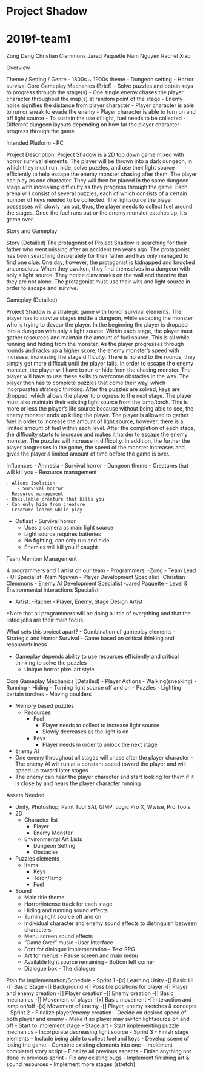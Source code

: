 # Project Shadow
# 2019f-team1

Zong Deng
Christian Clemmons
Jared Paquette
Nam Nguyen
Rachel Xiao

Overview

  Theme / Setting / Genre
	  - 1800s ~ 1900s theme
	  - Dungeon setting
    - Horror survival
  Core Gameplay Mechanics (Brief)
    - Solve puzzles and obtain keys to progress through the stage(s)
    - One single enemy chases the player character throughout the map(s) at 
      random point of the stage
    - Enemy noise signifies the distance from player character
    - Player character is able to run or sneak to evade the enemy
    - Player character is able to turn on and off light source
    - To sustain the use of light, fuel needs to be collected
    - Different dungeon layouts depending on how far the player character progress through the game

  Intended Platform
	  - PC 

Project Description:
	Project Shadow is a 2D top down game mixed with horror survival elements. The player will be thrown into a dark dungeon, in which they must run, hide, solve puzzles, and use their light source efficiently to help escape the enemy monster chasing after them. 
	The player can play as one character. They will then be placed in the same dungeon stage with increasing difficulty as they progress through the game. Each arena will consist of several puzzles, each of which consists of a certain number of keys needed to be collected. The lightsource the player possesses will slowly run out, thus, the player needs to collect fuel around the stages. Once the fuel runs out or the enemy monster catches up, it’s game over. 

Story and Gameplay

Story (Detailed)
  The protagonist of Project Shadow is searching for their father who went missing after an accident ten years ago. The protagonist has been searching desperately for their father and has only managed to find one clue. One day, however, the protagonist is kidnapped and knocked unconscious. When they awaken, they find themselves in a dungeon with only a light source. They notice claw marks on the wall and theorize that they are not alone. The protagonist must use their wits and light source in order to escape and survive.


Gameplay (Detailed)

  Project Shadow is a strategic game with horror survival elements. The player has to survive stages inside a dungeon, while escaping the monster who is trying to devour the player. In the beginning the player is dropped into a dungeon with only a light source. Within each stage, the player must gather resources and maintain the amount of fuel source. This is all while running and hiding from the monster. As the player progresses through rounds and racks up a higher score, the enemy monster’s speed with increase, increasing the stage difficulty. There is no end to the rounds, they simply get more difficult until the player fails.
  In order to escape the enemy monster, the player will have to run or hide from the chasing monster. The player will have to use these skills to overcome obstacles in the way. The player then has to complete puzzles that come their way, which incorporates strategic thinking. After the puzzles are solved, keys are dropped, which allows the player to progress to the next stage. 
  The player must also maintain their existing light source from the lamp/torch. This is more or less the player’s life source because without being able to see, the enemy monster ends up killing the player. The player is allowed to gather fuel in order to increase the amount of light source, however, there is a limited amount of fuel within each level. 
After the completion of each stage, the difficulty starts to increase and makes it harder to escape the enemy monster. The puzzles will increase in difficulty. In addition, the further the player progresses in the game, the speed of the monster increases and gives the player a limited amount of time before the game is over.  

Influences
	- Amnesia
		- Survival horror
    - Dungeon theme
    - Creatures that will kill you
    - Resource management
    
	- Aliens Isolation
		- Survival horror
    - Resource management
    - Unkillable creature that kills you
    - Can only hide from creature
    - Creature learns while play

- Outlast
		- Survival horror
  - Uses a camera as main light source
  - Light source requires batteries
  - No fighting, can only run and hide
  - Enemies will kill you if caught


Team Member Management

4 programmers and 1 artist on our team
	- Programmers:
		-Zong
			- Team Lead
      - UI Specialist
  -Nam Nguyen
	    - Player Development Specialist
  -Christian Clemmons
	    - Enemy AI Development Specialist
  -Jared Paquette
	    - Level & Environmental Interactions Specialist
- Artist:
		-Rachel
			- Player, Enemy, Stage Design Artist	

*Note that all programmers will be doing a little of everything and that 
 the listed jobs are their main focus.
 
 
What sets this project apart?
	- Combination of gameplay elements
	- Strategic and Horror Survival
	- Game based on critical thinking and resourcefulness 
  - Gameplay depends ability to use resources efficiently and critical 
   	   thinking to solve the puzzles
	- Unique horror pixel art style 

Core Gameplay Mechanics (Detailed)
	- Player Actions
		- Walking(sneaking)
		- Running
		- Hiding
		- Turning light source off and on
    - Puzzles
    - Lighting certain torches
    - Moving boulders 
- Memory based puzzles
	- Resources
		- Fuel 
			- Player needs to collect to increase light source
			- Slowly decreases as the light is on
		- Keys
			- Player needs in order to unlock the next stage
- Enemy AI
- One enemy throughout all stages will chase after the player character
		- The enemy AI will run at a constant speed toward the player and 
  will speed up toward later stages
- The enemy can hear the player character and start looking for them if it is close by and hears the player character running

Assets Needed
- Unity, Photoshop, Paint Tool SAI, GIMP, Logic Pro X, Wwise, Pro Tools
- 2D
	- Character list
		- Player
		- Enemy Monster
	- Environmental Art Lists
		- Dungeon Setting
		- Obstacles
- Puzzles elements
	- Items
		- Keys
		- Torch/lamp
		- Fuel 
- Sound
	- Main title theme
	- Horror/intense track for each stage
	- Hiding and running sound effects
	- Turning light source off and on
	- Individual character and enemy sound effects to distinguish between    
  		characters
	- Menu screen sound effects
	- ”Game Over” music
-User Interface
	- Font for dialogue implementation - Text RPG
	- Art for menus - Pause screen and main menu
	- Available light source remaining - Bottom left corner
	- Dialogue box - The dialogue	

Plan for Implementation/Schedule
	- Sprint 1
			-[x] Learning Unity 
			-[] Basic UI
			-[] Basic Stage
			-[] Background
			-[] Possible positions for player
			-[] Player and enemy creation
				-[] Player creation
				-[] Enemy creation
			-[] Basic mechanics
			-[] Movement of player
				-[x] Basic movement
				-[]Interaction and lamp on/off
			-[x] Movement of enemy
			-[] Player, enemy sketches & concepts
	- Sprint 2
			- Finalize player/enemy creation
			- Decide on desired speed of both player and enemy
			- Make it so player may switch lightsource on and off
			- Start to implement stage
			- Stage art
			- Start implementing puzzle mechanics
			- Incorporate decreasing light source
	- Sprint 3
			- Finish stage elements
			- Include being able to collect fuel and keys
			- Develop scene of losing the game
			- Combine existing elements into one
			- Implement completed story script
			- Finalize all previous aspects
			- Finish anything not done in previous sprint
			- Fix any existing bugs
			- Implement finishing art & sound resources 
			- Implement more stages (stretch)
